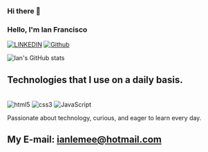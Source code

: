 ### Hi there 👋

### Hello, I'm Ian Francisco

[![LINKEDIN](https://img.shields.io/badge/LinkedIn-0077B5?style=for-the-badge&logo=linkedin&logoColor=white)](https://www.linkedin.com/in/ian-campos-583417271/)
[![Github](https://img.shields.io/badge/GitHub-100000?style=for-the-badge&logo=github&logoColor=white)](https://github.com/IanLemee)

![Ian's GitHub stats](https://github-readme-stats.vercel.app/api?username=IanLemee&show_icons=true&theme=tokyonight)

## Technologies that I use on a daily basis. 

<div style="display: inline-block"><br/>
  <img align="center" src="https://img.shields.io/badge/HTML5-E34F26?style=for-the-badge&logo=html5&logoColor=white" alt="html5">
  <img align="center" src="https://img.shields.io/badge/CSS3-1572B6?style=for-the-badge&logo=css3&logoColor=white" alt="css3">
  <img align="center" src="https://img.shields.io/badge/JavaScript-323330?style=for-the-badge&logo=javascript&logoColor=F7DF1E" alt="JavaScript">
</div><br/>


Passionate about technology, curious, and eager to learn every day.

## My E-mail: ianlemee@hotmail.com
